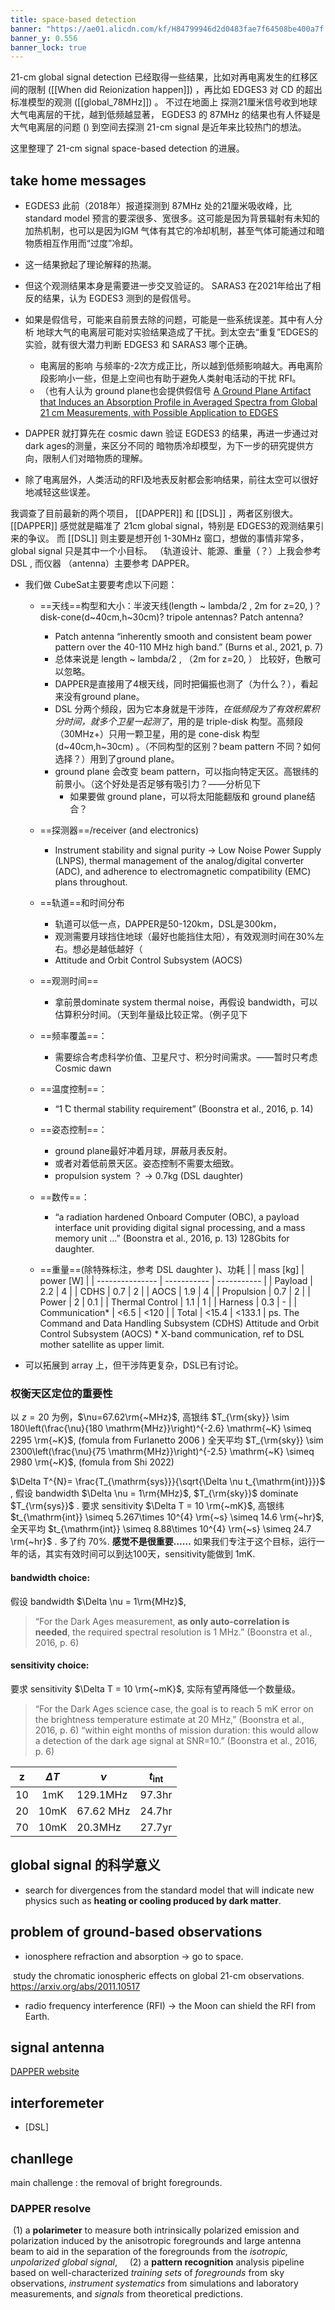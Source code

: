 ```yaml
---
title: space-based detection
banner: "https://ae01.alicdn.com/kf/H84799946d2d0483fae7f64508be400a7f.jpg"
banner_y: 0.556
banner_lock: true
---
```


21-cm global signal detection 已经取得一些结果，比如对再电离发生的红移区间的限制 ([[When did Reionization happen]]) ，再比如 EDGES3 对 CD 的超出标准模型的观测 ([[global_78MHz]]) 。
不过在地面上 探测21厘米信号收到地球大气电离层的干扰，越到低频越显著， 
EGDES3 的 87MHz 的结果也有人怀疑是 大气电离层的问题 ()
到空间去探测 21-cm signal 是近年来比较热门的想法。

这里整理了 21-cm signal space-based detection 的进展。 

## take home messages 
- EGDES3 此前（2018年）报道探测到 87MHz 处的21厘米吸收峰，比standard model 预言的要深很多、宽很多。这可能是因为背景辐射有未知的加热机制，也可以是因为IGM 气体有其它的冷却机制，甚至气体可能通过和暗物质相互作用而“过度”冷却。
- 这一结果掀起了理论解释的热潮。
- 但这个观测结果本身是需要进一步交叉验证的。 SARAS3 在2021年给出了相反的结果，认为 EGDES3 测到的是假信号。
- 如果是假信号，可能来自前景去除的问题，可能是一些系统误差。其中有人分析 地球大气的电离层可能对实验结果造成了干扰。到太空去“重复”EDGES的实验，就有很大潜力判断 EDGES3 和 SARAS3 哪个正确。
	- 电离层的影响 与频率的-2次方成正比，所以越到低频影响越大。再电离阶段影响小一些，但是上空间也有助于避免人类射电活动的干扰 RFI。
	- （也有人认为 ground plane也会提供假信号 [A Ground Plane Artifact that Induces an Absorption Profile in Averaged Spectra from Global 21 cm Measurements, with Possible Application to EDGES](https://www.colorado.edu/project/dark-ages-polarimeter-pathfinder/2019/04/03/ground-plane-artifact-induces-absorption-profile-averaged-spectra-global-21-cm)
- DAPPER 就打算先在 cosmic dawn 验证 EGDES3 的结果，再进一步通过对 dark ages的测量，来区分不同的 暗物质冷却模型，为下一步的研究提供方向，限制人们对暗物质的理解。

- 除了电离层外，人类活动的RFI及地表反射都会影响结果，前往太空可以很好地减轻这些误差。

我调查了目前最新的两个项目， [[DAPPER]] 和 [[DSL]] ，两者区别很大。
[[DAPPER]] 感觉就是瞄准了 21cm global signal，特别是 EDGES3的观测结果引来的争议。
而 [[DSL]] 则主要是想开创 1-30MHz 窗口，想做的事情非常多， global  signal  只是其中一个小目标。
（轨道设计、能源、重量（？）上我会参考 DSL , 而仪器 （antenna）主要参考 DAPPER。

- 我们做 CubeSat主要要考虑以下问题：
	- ==天线==构型和大小：半波天线(length ~ lambda/2 , 2m for z=20, )？disk-cone(d~40cm,h~30cm)? tripole antennas? Patch antenna?
		- Patch antenna “inherently smooth and consistent beam power pattern over the 40-110 MHz high band.” (Burns et al., 2021, p. 7)
		- 总体来说是 length ~ lambda/2 , （2m for z=20, ） 比较好，色散可以忽略。
		- DAPPER是直接用了4根天线，同时把偏振也测了（为什么？），看起来没有ground plane。
		- DSL 分两个频段，因为它本身就是干涉阵，*在低频段为了有效积累积分时间，就多个卫星一起测了*，用的是 triple-disk 构型。高频段（30MHz+）只用一颗卫星，用的是 cone-disk 构型(d~40cm,h~30cm) 。（不同构型的区别？beam pattern 不同？如何选择？）用到了ground plane。 
		- ground plane 会改变 beam pattern，可以指向特定天区。高银纬的前景小。（这个好处是否足够有吸引力？——分析见下
			- 如果要做 ground plane，可以将太阳能翻版和 ground plane结合？
	- ==探测器==/receiver (and electronics)
		- Instrument stability and signal purity -> Low Noise Power Supply (LNPS), thermal management of the analog/digital converter (ADC), and adherence to electromagnetic compatibility (EMC) plans throughout.
	- ==轨道==和时间分布
		- 轨道可以低一点，DAPPER是50-120km，DSL是300km，
		- 观测需要月球挡住地球（最好也能挡住太阳），有效观测时间在30%左右。想必是越低越好（
		- Attitude and Orbit Control Subsystem (AOCS) 
	- ==观测时间==
		- 拿前景dominate system thermal noise，再假设 bandwidth，可以估算积分时间。（天到年量级比较正常。（例子见下
	- ==频率覆盖==：
		- 需要综合考虑科学价值、卫星尺寸、积分时间需求。——暂时只考虑 Cosmic dawn

	- ==温度控制==：
		- “1 ̊C thermal stability requirement” (Boonstra et al., 2016, p. 14)
	- ==姿态控制==：
		- ground plane最好冲着月球，屏蔽月表反射。
		- 或者对着低前景天区。姿态控制不需要太细致。
		- propulsion system ？ ->  0.7kg (DSL daughter)
	- ==数传==：
		- “a radiation hardened Onboard Computer (OBC), a payload interface unit providing digital signal processing, and a mass memory unit ...” (Boonstra et al., 2016, p. 13)  128Gbits for daughter.
	- ==重量==(除特殊标注，参考 DSL daughter )、功耗 
|                 | mass \[kg\] | power \[W\] |
| --------------- | ----------- | ----------- |
| Payload         | 2.2         | 4           |
| CDHS            | 0.7         | 2           |
| AOCS            | 1.9         | 4           |
| Propulsion      | 0.7         | 2           |
| Power           | 2           | 0.1         |
| Thermal Control | 1.1         | 1           |
| Harness         | 0.3         | -           |
| Communication*  | <6.5         | <120         |
| Total           |  <15.4           |    <133.1         |
ps.
The Command and Data Handling Subsystem (CDHS) 
Attitude and Orbit Control Subsystem (AOCS) 
\* X-band communication, ref to DSL mother satellite as upper limit.

- 可以拓展到 array 上，但干涉阵更复杂，DSL已有讨论。


### 权衡天区定位的重要性

以 $z=20$ 为例，$\nu=67.62\rm{~MHz}$,
高银纬 $T_{\rm{sky}} \sim 180\left(\frac{\nu}{180 \mathrm{MHz}}\right)^{-2.6} \mathrm{~K} \simeq 2295 \rm{~K}$,  (fomula from Furlanetto 2006 )
全天平均 $T_{\rm{sky}} \sim 2300\left(\frac{\nu}{75 \mathrm{MHz}}\right)^{-2.5} \mathrm{~K} \simeq 2980 \rm{~K}$,  (fomula from Shi 2022)

$\Delta T^{N}= \frac{T_{\mathrm{sys}}}{\sqrt{\Delta \nu t_{\mathrm{int}}}}$ ,
假设 bandwidth $\Delta \nu = 1\rm{MHz}$,  $T_{\rm{sky}}$  dominate $T_{\rm{sys}}$ .
要求 sensitivity  $\Delta T = 10 \rm{~mK}$,
高银纬 $t_{\mathrm{int}} \simeq 5.267\times 10^{4} \rm{~s} \simeq 14.6 \rm{~hr}$,
全天平均 $t_{\mathrm{int}} \simeq 8.88\times 10^{4} \rm{~s} \simeq 24.7 \rm{~hr}$ .  多了约 70%. **感觉不是很重要……**
如果我们专注于这个目标，运行一年的话，其实有效时间可以到达100天，sensitivity能做到 1mK.

#### bandwidth choice:
假设 bandwidth $\Delta \nu = 1\rm{MHz}$, 
> “For the Dark Ages measurement, **as only auto-correlation is needed**, the required spectral resolution is 1 MHz.” (Boonstra et al., 2016, p. 6)

#### sensitivity choice:
要求 sensitivity  $\Delta T = 10 \rm{~mK}$, 实际有望再降低一个数量级。
> “For the Dark Ages science case, the goal is to reach 5 mK error on the brightness temperature estimate at 20 MHz,” (Boonstra et al., 2016, p. 6)
> “within eight months of mission duration: this would allow a detection of the dark age signal at SNR=10.” (Boonstra et al., 2016, p. 6)



|  z  | $\Delta T$ |  $\nu$   | $t_{\mathrm{int}}$ |
|:---:|:----------:| --- |:------------------:|
| 10  |    1mK     |  129.1MHz   |         97.3hr           |
| 20  |    10mK    |  67.62 MHz   |       24.7hr       |
| 70  |    10mK     |  20.3MHz   |         27.7yr           |



## global signal 的科学意义

- search for divergences from the standard model that will indicate new physics such as **heating or cooling produced by dark matter**.


## problem of ground-based observations 

-   ionosphere refraction and absorption -> go to space.

 study the chromatic ionospheric effects on global 21-cm observations. https://arxiv.org/abs/2011.10517

-   radio frequency interference (RFI) -> the Moon can shield  the RFI from Earth.

## signal antenna

[DAPPER website](https://www.colorado.edu/project/dark-ages-polarimeter-pathfinder/)


## interforemeter

- [DSL]

## chanllege

main challenge : the removal of bright foregrounds.

### DAPPER resolve 

 (1) a **polarimeter** to measure both intrinsically polarized emission and polarization induced by the anisotropic foregrounds and large antenna beam to aid in the separation of the foregrounds from the *isotropic, unpolarized global signal*, 
  
  (2) a **pattern recognition** analysis pipeline based on well-characterized *training sets* of *foregrounds* from sky observations, *instrument systematics* from simulations and laboratory measurements, and *signals* from theoretical predictions.
